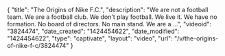 {
    "title": "The Origins of Nike F.C.",
    "description": "We are not a football team. We are a football club. We don't play football. We live it. We have no formation. No board of directors. No main stand. We are a ...",
    "videoid": "3824474",
    "date_created": "1424454622",
    "date_modified": "1424454622",
    "type": "captivate",
    "layout": "video",
    "url": "\/v\/the-origins-of-nike-f-c\/3824474"
}